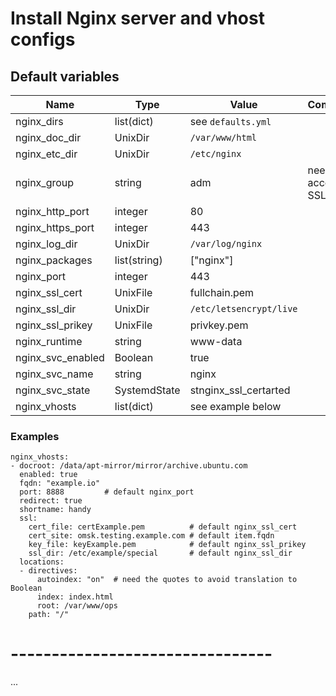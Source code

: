 # Install Nginx server and vhost configs

## Default variables
| Name | Type | Value | Comments |
| ---- | ---- | ----- | -------- |
| nginx_dirs | list(dict) | see `defaults.yml` ||
| nginx_doc_dir | UnixDir | `/var/www/html` ||
| nginx_etc_dir | UnixDir | `/etc/nginx` ||
| nginx_group | string | adm | needs access to SSL dirs |
| nginx_http_port | integer | 80 ||
| nginx_https_port | integer | 443 ||
| nginx_log_dir | UnixDir | `/var/log/nginx` ||
| nginx_packages | list(string) | ["nginx"] ||
| nginx_port | integer | 443 ||
| nginx_ssl_cert | UnixFile | fullchain.pem ||
| nginx_ssl_dir | UnixDir | `/etc/letsencrypt/live` ||
| nginx_ssl_prikey | UnixFile | privkey.pem ||
| nginx_runtime | string | www-data ||
| nginx_svc_enabled | Boolean | true ||
| nginx_svc_name | string | nginx ||
| nginx_svc_state | SystemdState | stnginx_ssl_certarted ||
| nginx_vhosts | list(dict) | see example below ||

### Examples
```
nginx_vhosts:
- docroot: /data/apt-mirror/mirror/archive.ubuntu.com
  enabled: true
  fqdn: "example.io"
  port: 8888         # default nginx_port
  redirect: true
  shortname: handy
  ssl:
    cert_file: certExample.pem          # default nginx_ssl_cert
    cert_site: omsk.testing.example.com # default item.fqdn
    key_file: keyExample.pem            # default nginx_ssl_prikey
    ssl_dir: /etc/example/special       # default nginx_ssl_dir
  locations:
  - directives:
      autoindex: "on"  # need the quotes to avoid translation to Boolean
      index: index.html
      root: /var/www/ops
    path: "/"
```

# --------------------------------
...
